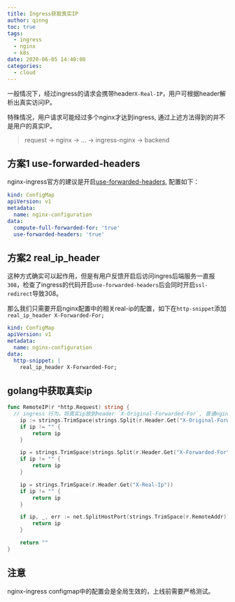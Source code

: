 ```yaml
---
title: Ingress获取真实IP
author: qinng
toc: true
tags:
  - ingress
  - nginx
  - k8s
date: 2020-06-05 14:40:08
categories:
  - cloud
---
```


一般情况下，经过ingress的请求会携带header`X-Real-IP`，用户可根据header解析出真实访问IP。

特殊情况，用户请求可能经过多个nginx才达到ingress, 通过上述方法得到的并不是用户的真实IP。
> request -> nginx -> ... -> ingress-nginx -> backend

## 方案1 use-forwarded-headers
nginx-ingress官方的建议是开启[use-forwarded-headers](https://kubernetes.github.io/ingress-nginx/user-guide/nginx-configuration/configmap/#forwarded-for-header), 配置如下：

```yaml
kind: ConfigMap
apiVersion: v1
metadata:
  name: nginx-configuration
data:
  compute-full-forwarded-for: 'true'
  use-forwarded-headers: 'true'
```

## 方案2 real_ip_header
这种方式确实可以起作用，但是有用户反馈开启后访问ingres后端服务一直报`308`，检查了ingress的代码开启`use-forwarded-headers`后会同时开启`ssl-redirect`导致308。

那么我们只需要开启nginx配置中的相关real-ip的配置，如下在`http-snippet`添加`real_ip_header X-Forwarded-For;`

```yaml
kind: ConfigMap
apiVersion: v1
metadata:
  name: nginx-configuration
data:
  http-snippet: |
    real_ip_header X-Forwarded-For;
```

## golang中获取真实ip

```go
func RemoteIP(r *http.Request) string {
  // ingress 行为，将真实ip放到header `X-Original-Forwarded-For`, 普通nginx可去掉此条
	ip := strings.TrimSpace(strings.Split(r.Header.Get("X-Original-Forwarded-For"), ",")[0])
	if ip != "" {
		return ip
	}

	ip = strings.TrimSpace(strings.Split(r.Header.Get("X-Forwarded-For"), ",")[0])
	if ip != "" {
		return ip
	}

	ip = strings.TrimSpace(r.Header.Get("X-Real-Ip"))
	if ip != "" {
		return ip
	}

	if ip, _, err := net.SplitHostPort(strings.TrimSpace(r.RemoteAddr)); err == nil {
		return ip
	}

	return ""
}
```

## 注意
nginx-ingress configmap中的配置会是全局生效的，上线前需要严格测试。